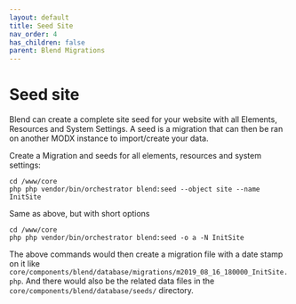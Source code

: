 ```yaml
---
layout: default
title: Seed Site
nav_order: 4
has_children: false
parent: Blend Migrations
---
```

# Seed site

Blend can create a complete site seed for your website with all Elements, Resources and System Settings. A seed is a migration
that can then be ran on another MODX instance to import/create your data.

Create a Migration and seeds for all elements, resources and system settings:
```
cd /www/core
php php vendor/bin/orchestrator blend:seed --object site --name InitSite
```

Same as above, but with short options
```
cd /www/core
php php vendor/bin/orchestrator blend:seed -o a -N InitSite
```

The above commands would then create a migration file with a date stamp on it like `core/components/blend/database/migrations/m2019_08_16_180000_InitSite.php`.
And there would also be the related data files in the `core/components/blend/database/seeds/` directory.
